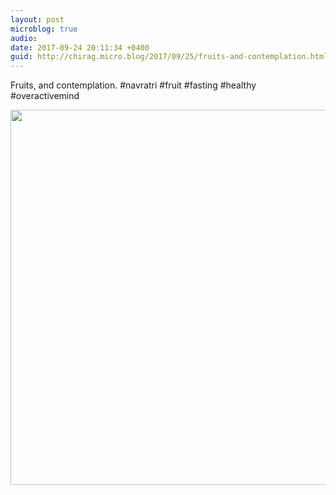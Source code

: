 ```yaml
---
layout: post
microblog: true
audio: 
date: 2017-09-24 20:11:34 +0400
guid: http://chirag.micro.blog/2017/09/25/fruits-and-contemplation.html
---
```

Fruits, and contemplation. #navratri #fruit #fasting #healthy #overactivemind

<img src="http://chirag.micro.blog/uploads/2017/1dc05263e1.jpg" width="600" height="600" />

